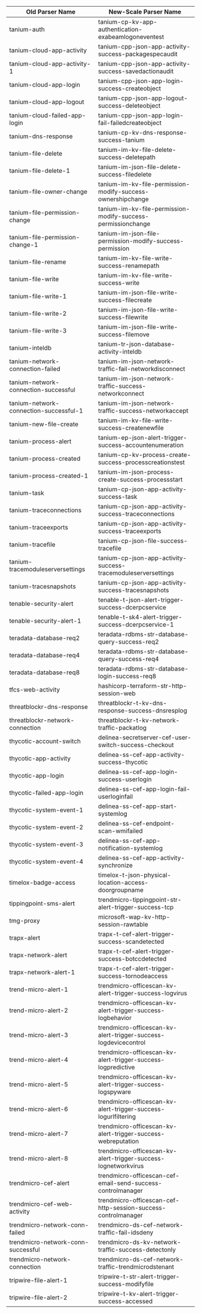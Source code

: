 | Old Parser Name                        | New-Scale Parser Name                                           |
| -------------------------------------- | --------------------------------------------------------------- |
| tanium-auth                            | tanium-cp-kv-app-authentication-exabeamlogoneventest            |
| tanium-cloud-app-activity              | tanium-cpp-json-app-activity-success-packagespecaudit           |
| tanium-cloud-app-activity-1            | tanium-cpp-json-app-activity-success-savedactionaudit           |
| tanium-cloud-app-login                 | tanium-cpp-json-app-login-success-createobject                  |
| tanium-cloud-app-logout                | tanium-cpp-json-app-logout-success-deleteobject                 |
| tanium-cloud-failed-app-login          | tanium-cpp-json-app-login-fail-failedcreateobject               |
| tanium-dns-response                    | tanium-cp-kv-dns-response-success-tanium                        |
| tanium-file-delete                     | tanium-im-kv-file-delete-success-deletepath                     |
| tanium-file-delete-1                   | tanium-im-json-file-delete-success-filedelete                   |
| tanium-file-owner-change               | tanium-im-kv-file-permission-modify-success-ownershipchange     |
| tanium-file-permission-change          | tanium-im-kv-file-permission-modify-success-permissionchange    |
| tanium-file-permission-change-1        | tanium-im-json-file-permission-modify-success-permission        |
| tanium-file-rename                     | tanium-im-kv-file-write-success-renamepath                      |
| tanium-file-write                      | tanium-im-kv-file-write-success-write                           |
| tanium-file-write-1                    | tanium-im-json-file-write-success-filecreate                    |
| tanium-file-write-2                    | tanium-im-json-file-write-success-filewrite                     |
| tanium-file-write-3                    | tanium-im-json-file-write-success-filemove                      |
| tanium-inteldb                         | tanium-tr-json-database-activity-inteldb                        |
| tanium-network-connection-failed       | tanium-im-json-network-traffic-fail-networkdisconnect           |
| tanium-network-connection-successful   | tanium-im-json-network-traffic-success-networkconnect           |
| tanium-network-connection-successful-1 | tanium-im-json-network-traffic-success-networkaccept            |
| tanium-new-file-create                 | tanium-im-kv-file-write-success-createnewfile                   |
| tanium-process-alert                   | tanium-ep-json-alert-trigger-success-accountenumeration         |
| tanium-process-created                 | tanium-cp-kv-process-create-success-processcreationstest        |
| tanium-process-created-1               | tanium-im-json-process-create-success-processstart              |
| tanium-task                            | tanium-cp-json-app-activity-success-task                        |
| tanium-traceconnections                | tanium-cp-json-app-activity-success-traceconnections            |
| tanium-traceexports                    | tanium-cp-json-app-activity-success-traceexports                |
| tanium-tracefile                       | tanium-cp-json-file-success-tracefile                           |
| tanium-tracemoduleserversettings       | tanium-cp-json-app-activity-success-tracemoduleserversettings   |
| tanium-tracesnapshots                  | tanium-cp-json-app-activity-success-tracesnapshots              |
| tenable-security-alert                 | tenable-t-json-alert-trigger-success-dcerpcservice              |
| tenable-security-alert-1               | tenable-t-sk4-alert-trigger-success-dcerpcservice-1             |
| teradata-database-req2                 | teradata-rdbms-str-database-query-success-req2                  |
| teradata-database-req4                 | teradata-rdbms-str-database-query-success-req4                  |
| teradata-database-req8                 | teradata-rdbms-str-database-login-success-req8                  |
| tfcs-web-activity                      | hashicorp-terraform-str-http-session-web                        |
| threatblockr-dns-response              | threatblockr-t-kv-dns-response-success-dnsresplog               |
| threatblockr-network-connection        | threatblockr-t-kv-network-traffic-packatlog                     |
| thycotic-account-switch                | delinea-secretserver-cef-user-switch-success-checkout           |
| thycotic-app-activity                  | delinea-ss-cef-app-activity-success-thycotic                    |
| thycotic-app-login                     | delinea-ss-cef-app-login-success-userlogin                      |
| thycotic-failed-app-login              | delinea-ss-cef-app-login-fail-userloginfail                     |
| thycotic-system-event-1                | delinea-ss-cef-app-start-systemlog                              |
| thycotic-system-event-2                | delinea-ss-cef-endpoint-scan-wmifailed                          |
| thycotic-system-event-3                | delinea-ss-cef-app-notification-systemlog                       |
| thycotic-system-event-4                | delinea-ss-cef-app-activity-synchronize                         |
| timelox-badge-access                   | timelox-t-json-physical-location-access-doorgroupname           |
| tippingpoint-sms-alert                 | trendmicro-tippingpoint-str-alert-trigger-success-tcp           |
| tmg-proxy                              | microsoft-wap-kv-http-session-rawtable                          |
| trapx-alert                            | trapx-t-cef-alert-trigger-success-scandetected                  |
| trapx-network-alert                    | trapx-t-cef-alert-trigger-success-botccdetected                 |
| trapx-network-alert-1                  | trapx-t-cef-alert-trigger-success-tornodeaccess                 |
| trend-micro-alert-1                    | trendmicro-officescan-kv-alert-trigger-success-logvirus         |
| trend-micro-alert-2                    | trendmicro-officescan-kv-alert-trigger-success-logbehavior      |
| trend-micro-alert-3                    | trendmicro-officescan-kv-alert-trigger-success-logdevicecontrol |
| trend-micro-alert-4                    | trendmicro-officescan-kv-alert-trigger-success-logpredictive    |
| trend-micro-alert-5                    | trendmicro-officescan-kv-alert-trigger-success-logspyware       |
| trend-micro-alert-6                    | trendmicro-officescan-kv-alert-trigger-success-logurlfiltering  |
| trend-micro-alert-7                    | trendmicro-officescan-kv-alert-trigger-success-webreputation    |
| trend-micro-alert-8                    | trendmicro-officescan-kv-alert-trigger-success-lognetworkvirus  |
| trendmicro-cef-alert                   | trendmicro-officescan-cef-email-send-success-controlmanager     |
| trendmicro-cef-web-activity            | trendmicro-officescan-cef-http-session-success-controlmanager   |
| trendmicro-network-conn-failed         | trendmicro-ds-cef-network-traffic-fail-idsdeny                  |
| trendmicro-network-conn-successful     | trendmicro-ds-kv-network-traffic-success-detectonly             |
| trendmicro-network-connection          | trendmicro-ds-cef-network-traffic-trendmicrodstenant            |
| tripwire-file-alert-1                  | tripwire-t-str-alert-trigger-success-modifyfile                 |
| tripwire-file-alert-2                  | tripwire-t-kv-alert-trigger-success-accessed                    |
